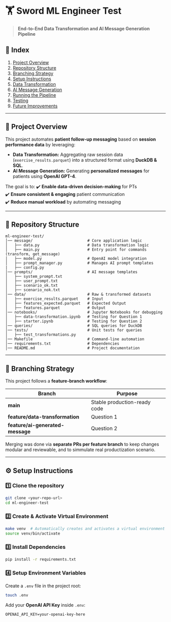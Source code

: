 # **🏋️ Sword ML Engineer Test**
> **End-to-End Data Transformation and AI Message Generation Pipeline**

## **📌 Index**
1. [Project Overview](#project-overview)
2. [Repository Structure](#repository-structure)
3. [Branching Strategy](#branching-strategy)
4. [Setup Instructions](#setup-instructions)
5. [Data Transformation](#data-transformation)
6. [AI Message Generation](#ai-message-generation)
7. [Running the Pipeline](#running-the-pipeline)
8. [Testing](#testing)
9. [Future Improvements](#future-improvements)

---

## **📌 Project Overview**
This project automates **patient follow-up messaging** based on **session performance data** by leveraging:
- **Data Transformation:** Aggregating raw session data (`exercise_results.parquet`) into a structured format using **DuckDB & SQL**.
- **AI Message Generation:** Generating **personalized messages** for patients using **OpenAI GPT-4**.

The goal is to:
✔️ **Enable data-driven decision-making** for PTs  
✔️ **Ensure consistent & engaging** patient communication  
✔️ **Reduce manual workload** by automating messaging  

---

## **👤 Repository Structure**
```
ml-engineer-test/
│── message/                        # Core application logic
│   ├── data.py                     # Data transformation logic
│   ├── main.py                     # Entry point for commands (transform, get_message)
│   ├── model.py                    # OpenAI model integration
│   ├── prompt_manager.py           # Manages AI prompt templates
|   ├── config.py    
│── prompts/                        # AI message templates
│   ├── system_prompt.txt
│   ├── user_prompt.txt
│   ├── scenario_ok.txt
│   ├── scenario_nok.txt
│── data/                           # Raw & transformed datasets
│   ├── exercise_results.parquet    # Input
│   ├── features_expected.parquet   # Expected Output
│   ├── features.parquet            # Output
│── notebooks/                      # Jupyter Notebooks for debugging
│   ├── data-transformation.ipynb   # Testing for Question 1
│   ├── starter.ipynb               # Testing for Question 2
│── queries/                        # SQL queries for DuckDB
│── tests/                          # Unit tests for queries
│   ├── test_transformations.py 
│── Makefile                        # Command-line automation
│── requirements.txt                # Dependencies
│── README.md                       # Project documentation
```

---

## **🌱 Branching Strategy**
This project follows a **feature-branch workflow**:

| Branch                          | Purpose                                   |
|---------------------------------|-------------------------------------------|
| **main**                        | Stable production-ready code              |
| **feature/data-transformation** | Question 1                                |
| **feature/ai-generated-message**| Question 2                                |

Merging was done via **separate PRs per feature branch** to keep changes modular and reviewable, and to simmulate real productization scenario.

---

## **⚙️ Setup Instructions**
### **1️⃣ Clone the repository**
```bash
git clone <your-repo-url>
cd ml-engineer-test
```

### **2️⃣ Create & Activate Virtual Environment**
```bash
make venv  # Automatically creates and activates a virtual environment
source venv/bin/activate 
```

### **3️⃣ Install Dependencies**
```bash
pip install -r requirements.txt
```

### **4️⃣ Setup Environment Variables**
Create a `.env` file in the project root:
```bash
touch .env
```
Add your **OpenAI API Key** inside `.env`:
```
OPENAI_API_KEY=your-openai-key-here
```